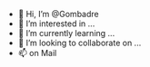 - 👋 Hi, I’m @Gombadre
- 👀 I’m interested in ...
- 🌱 I’m currently learning ...
- 💞️ I’m looking to collaborate on ...
- 📫 on Mail

<!---
Gombadre/Gombadre is a ✨ special ✨ repository because its `README.md` (this file) appears on your GitHub profile.
You can click the Preview link to take a look at your changes.
--->
